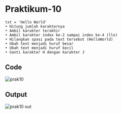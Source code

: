 # Praktikum-10
```
txt = 'Hello World'
• Hitung jumlah karakternya
• Ambil karakter terakhir
• Ambil karakter index ke-2 sampai index ke-4 (llo)
• Hilangkan spasi pada text tersebut (HelloWorld)
• Ubah text menjadi huruf besar
• Ubah text menjadi huruf kecil
• Ganti karakter H dengan karakter J
```
## Code
![prak10](https://user-images.githubusercontent.com/115356128/212747058-a6d86d4a-1aeb-43da-b207-23be36b6a1ea.png)

## Output
![prak10 out](https://user-images.githubusercontent.com/115356128/212747277-e0df89a7-16c1-42b5-9405-4e4a063ce566.png)

